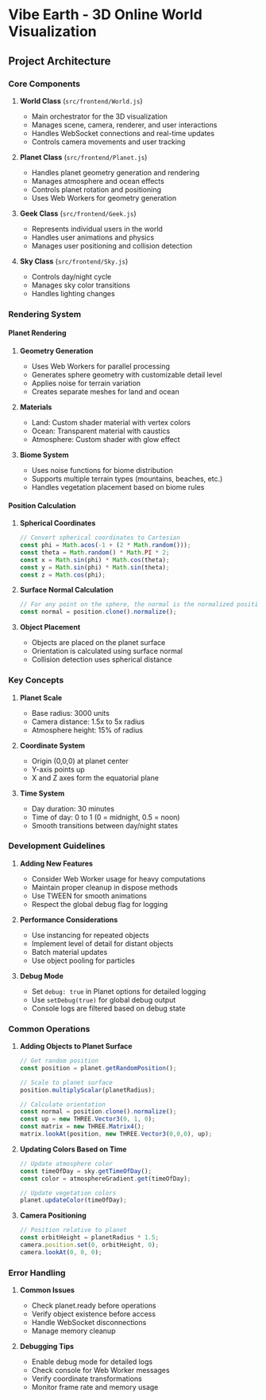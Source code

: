 # Vibe Earth - 3D Online World Visualization

## Project Architecture

### Core Components

1. **World Class** (`src/frontend/World.js`)
   - Main orchestrator for the 3D visualization
   - Manages scene, camera, renderer, and user interactions
   - Handles WebSocket connections and real-time updates
   - Controls camera movements and user tracking

2. **Planet Class** (`src/frontend/Planet.js`)
   - Handles planet geometry generation and rendering
   - Manages atmosphere and ocean effects
   - Controls planet rotation and positioning
   - Uses Web Workers for geometry generation

3. **Geek Class** (`src/frontend/Geek.js`)
   - Represents individual users in the world
   - Handles user animations and physics
   - Manages user positioning and collision detection

4. **Sky Class** (`src/frontend/Sky.js`)
   - Controls day/night cycle
   - Manages sky color transitions
   - Handles lighting changes

### Rendering System

#### Planet Rendering

1. **Geometry Generation**
   - Uses Web Workers for parallel processing
   - Generates sphere geometry with customizable detail level
   - Applies noise for terrain variation
   - Creates separate meshes for land and ocean

2. **Materials**
   - Land: Custom shader material with vertex colors
   - Ocean: Transparent material with caustics
   - Atmosphere: Custom shader with glow effect

3. **Biome System**
   - Uses noise functions for biome distribution
   - Supports multiple terrain types (mountains, beaches, etc.)
   - Handles vegetation placement based on biome rules

#### Position Calculation

1. **Spherical Coordinates**
   ```javascript
   // Convert spherical coordinates to Cartesian
   const phi = Math.acos(-1 + (2 * Math.random()));
   const theta = Math.random() * Math.PI * 2;
   const x = Math.sin(phi) * Math.cos(theta);
   const y = Math.sin(phi) * Math.sin(theta);
   const z = Math.cos(phi);
   ```

2. **Surface Normal Calculation**
   ```javascript
   // For any point on the sphere, the normal is the normalized position vector
   const normal = position.clone().normalize();
   ```

3. **Object Placement**
   - Objects are placed on the planet surface
   - Orientation is calculated using surface normal
   - Collision detection uses spherical distance

### Key Concepts

1. **Planet Scale**
   - Base radius: 3000 units
   - Camera distance: 1.5x to 5x radius
   - Atmosphere height: 15% of radius

2. **Coordinate System**
   - Origin (0,0,0) at planet center
   - Y-axis points up
   - X and Z axes form the equatorial plane

3. **Time System**
   - Day duration: 30 minutes
   - Time of day: 0 to 1 (0 = midnight, 0.5 = noon)
   - Smooth transitions between day/night states

### Development Guidelines

1. **Adding New Features**
   - Consider Web Worker usage for heavy computations
   - Maintain proper cleanup in dispose methods
   - Use TWEEN for smooth animations
   - Respect the global debug flag for logging

2. **Performance Considerations**
   - Use instancing for repeated objects
   - Implement level of detail for distant objects
   - Batch material updates
   - Use object pooling for particles

3. **Debug Mode**
   - Set `debug: true` in Planet options for detailed logging
   - Use `setDebug(true)` for global debug output
   - Console logs are filtered based on debug state

### Common Operations

1. **Adding Objects to Planet Surface**
   ```javascript
   // Get random position
   const position = planet.getRandomPosition();
   
   // Scale to planet surface
   position.multiplyScalar(planetRadius);
   
   // Calculate orientation
   const normal = position.clone().normalize();
   const up = new THREE.Vector3(0, 1, 0);
   const matrix = new THREE.Matrix4();
   matrix.lookAt(position, new THREE.Vector3(0,0,0), up);
   ```

2. **Updating Colors Based on Time**
   ```javascript
   // Update atmosphere color
   const timeOfDay = sky.getTimeOfDay();
   const color = atmosphereGradient.get(timeOfDay);
   
   // Update vegetation colors
   planet.updateColor(timeOfDay);
   ```

3. **Camera Positioning**
   ```javascript
   // Position relative to planet
   const orbitHeight = planetRadius * 1.5;
   camera.position.set(0, orbitHeight, 0);
   camera.lookAt(0, 0, 0);
   ```

### Error Handling

1. **Common Issues**
   - Check planet.ready before operations
   - Verify object existence before access
   - Handle WebSocket disconnections
   - Manage memory cleanup

2. **Debugging Tips**
   - Enable debug mode for detailed logs
   - Check console for Web Worker messages
   - Verify coordinate transformations
   - Monitor frame rate and memory usage 